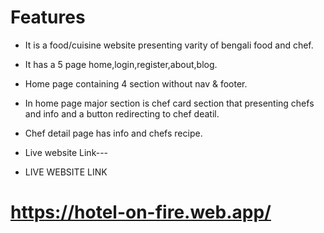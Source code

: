 # Features
* It is a food/cuisine website presenting varity of bengali food and chef.
* It has a 5 page home,login,register,about,blog.
* Home page containing 4 section without nav & footer.
* In home page major section is chef card section that presenting chefs and info and a button redirecting to chef deatil.
* Chef detail page has info and chefs recipe.

* Live website Link---
* LIVE WEBSITE LINK

# https://hotel-on-fire.web.app/